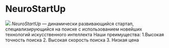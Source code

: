 # NeuroStartUp
![](https://netology-code.github.io/git-homeworks/introduction/assets/logo.png)
*NeuroStartUp* — динамически развивающийся стартап, специализирующийся на поиске с использованием новейших технологий искусственного интеллекта
Наши преимущества:
1.Высокая точность поиска
2. Высокая скорость поиска
3. Низкая цена